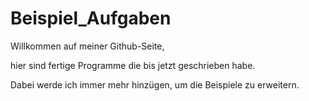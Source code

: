 # Beispiel_Aufgaben


 
Willkommen auf meiner Github-Seite,

hier sind fertige Programme die bis jetzt geschrieben habe.

Dabei werde ich immer mehr hinzügen, um die Beispiele zu erweitern.

